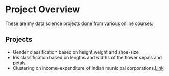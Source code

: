 # Project Overview

These are my data science projects done from various online courses.

## Projects

- Gender classification based on height,weight and shoe-size
- Iris classification based on lengths and widths of the flower sepals and petals
- Clustering on income-expenditure of Indian municipal corporations.[Link](https://twitter.com/s_srinjoy/status/1085948386392457216)